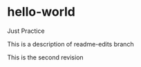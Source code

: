 # hello-world
Just Practice

This is a description of readme-edits branch

This is the second revision
